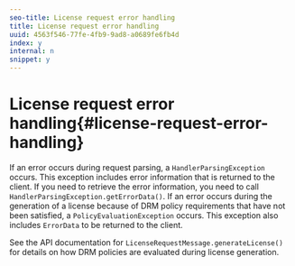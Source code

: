 ```yaml
---
seo-title: License request error handling
title: License request error handling
uuid: 4563f546-77fe-4fb9-9ad8-a0689fe6fb4d
index: y
internal: n
snippet: y
---
```


# License request error handling{#license-request-error-handling}

If an error occurs during request parsing, a `HandlerParsingException` occurs. This exception includes error information that is returned to the client. If you need to retrieve the error information, you need to call `HandlerParsingException.getErrorData()`. If an error occurs during the generation of a license because of DRM policy requirements that have not been satisfied, a `PolicyEvaluationException` occurs. This exception also includes `ErrorData` to be returned to the client.

See the API documentation for `LicenseRequestMessage.generateLicense()` for details on how DRM policies are evaluated during license generation. 
